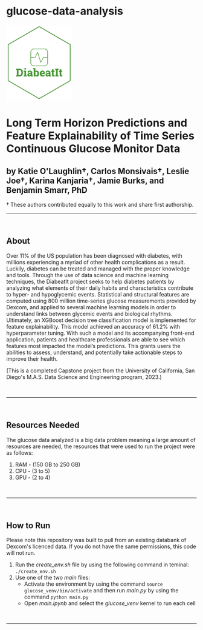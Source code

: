 # glucose-data-analysis
<p> <img src="diabetitlogo.png" width="174" height="200"/></p>

# Long Term Horizon Predictions and Feature Explainability of Time Series Continuous Glucose Monitor Data
## by Katie O'Laughlin†, Carlos Monsivais†, Leslie Joe†, Karina Kanjaria†, Jamie Burks, and Benjamin Smarr, PhD
† These authors contributed equally to this work and share first authorship.

<hr>
<br>


## About

Over 11% of the US population has been diagnosed with diabetes, with millions experiencing a myriad of other health complications as a result. Luckily, diabetes can be treated and managed with the proper knowledge and tools. Through the use of data science and machine learning techniques, the DiabeatIt project seeks to help diabetes patients by analyzing what elements of their daily habits and characteristics contribute to hyper- and hypoglycemic events. Statistical and structural features are computed using 800 million time-series glucose measurements provided by Dexcom, and applied to several machine learning models in order to understand links between glycemic events and biological rhythms. Ultimately, an XGBoost decision tree classification model is implemented for feature explainability. This model achieved an accuracy of 61.2% with hyperparameter tuning. With such a model and its accompanying front-end application, patients and healthcare professionals are able to see which features most impacted the model’s predictions. This grants users the abilities to assess, understand, and potentially take actionable steps to improve their health.

(This is a completed Capstone project from the University of California, San Diego's M.A.S. Data Science and Engineering program, 2023.)

<br>
<hr>
<br>

## Resources Needed

The glucose data analyzed is a big data problem meaning a large amount of resources are needed, the resources that were used to run the project were as follows:
1. RAM - (150 GB to 250 GB)
2. CPU - (3 to 5)
3. GPU - (2 to 4)

<br>
<hr>
<br>

## How to Run

Please note this repository was built to pull from an existing databank of Dexcom's licenced data. If you do not have the same permissions, this code will not run.

1. Run the *create_env.sh* file by using the following command in teminal: `./create_env.sh`
2. Use one of the two *main* files:
    * Activate the environment by using the command `source glucose_venv/bin/activate` and then run *main.py* by using the command `python main.py`
    * Open *main.ipynb* and select the *glucose_venv* kernel to run each cell

<br>
<hr>
<br>

